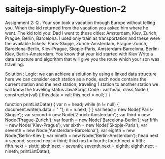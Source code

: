 # saiteja-simplyFy-Question-2

  Assignment 2:
Q . Your son took a vacation through Europe without telling you. When the kid returned from the vacation you asked him where he went. The kid told you: Dad I went to these cities: Amsterdam, Kiev, Zurich, Prague, Berlin, Barcelona.
I used only train as transportation and these were the available tickets:
Paris-Skopje, Zurich-Amsterdam, Prague-Zurich, Barcelona-Berlin, Kiev-Prague, Skopje-Paris, Amsterdam-Barcelona, Berlin-Kiev, Berlin-Amsterdam.
You know that your kid started with Kiev
Write a data structure and algorithm that will give you the route which your son was traveling.


Solution : 
Logic: we can achieve a solution by using a linked data structure here we can consider each station as a node, each node contains the current station and the next station, traveling 1 station to another station we will know the traveling status 
JavaScript Code : 
var head;
class Node {
    constructor(val) {
        this.data = val;
        this.next = null;
    }
}

function printListData() {
    var n = head;
    while (n != null) {
        document.write(n.data + " ");
        n = n.next;
    }
}
var head = new Node('Paris-Skopje');
var second = new Node('Zurich-Amsterdam');
var third = new Node('Prague-Zurich');
var fourth = new Node('Barcelona-Berlin');
var fifth = new Node('Kiev-Prague');
var sixth = new Node('Skopje-Paris');
var seventh = new Node('Amsterdam-Barcelona');
var eighth = new Node('Berlin-Kiev');
var nineth = new Node('Berlin-Amsterdam');
head.next = second;
second.next = third;
third.next = fourth;
fourth.next = fifth;
fifth.next = sixth;
sixth.next = seventh;
seventh.next = eighth;
eighth.next = nineth;
printListData();


